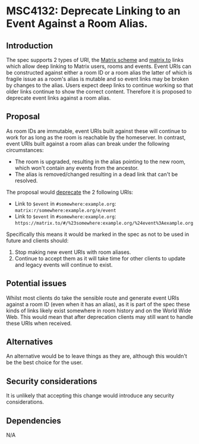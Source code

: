 # MSC4132: Deprecate Linking to an Event Against a Room Alias.

## Introduction

The spec supports 2 types of URI, the [Matrix scheme](https://spec.matrix.org/v1.10/appendices/#matrix-uri-scheme)
and [matrix.to](https://spec.matrix.org/v1.10/appendices/#matrixto-navigation) links which allow deep linking to
Matrix users, rooms and events. Event URIs can be constructed against either a room ID or a room alias the latter of
which is fragile issue as a room's alias is mutable and so event links may be broken by changes to the alias. Users
expect deep links to continue working so that older links continue to show the correct content. Therefore it is proposed
to deprecate event links against a room alias.


## Proposal

As room IDs are immutable, event URIs built against these will continue to work for as long as the room is reachable by
the homeserver. In contrast, event URIs built against a room alias can break under the following circumstances:
- The room is upgraded, resulting in the alias pointing to the new room, which won't contain any events from the
  ancestor.
- The alias is removed/changed resulting in a dead link that can't be resolved.

The proposal would [deprecate](https://spec.matrix.org/v1.10/#deprecation-policy) the 2 following URIs:
- Link to `$event` in `#somewhere:example.org`: `matrix:r/somewhere:example.org/e/event`
- Link to `$event` in `#somewhere:example.org`: `https://matrix.to/#/%23somewhere:example.org/%24event%3Aexample.org`

Specifically this means it would be marked in the spec as not to be used in future and clients should:
1. Stop making new event URIs with room aliases.
2. Continue to accept them as it will take time for other clients to update and legacy events will continue to exist.


## Potential issues

Whilst most clients do take the sensible route and generate event URIs against a room ID (even when it has an alias), as
it is part of the spec these kinds of links likely exist somewhere in room history and on the World Wide Web. This would
mean that after deprecation clients may still want to handle these URIs when received.


## Alternatives

An alternative would be to leave things as they are, although this wouldn't be the best choice for the user.


## Security considerations

It is unlikely that accepting this change would introduce any security considerations.


## Dependencies

N/A
